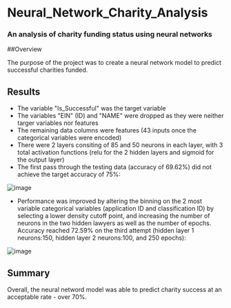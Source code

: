 # Neural_Network_Charity_Analysis

### An analysis of charity funding status using neural networks

##Overview

The purpose of the project was to create a neural network model to predict successful charities funded. 

## Results

- The variable "Is_Successful" was the target variable
- The variables "EIN" (ID) and "NAME" were dropped as they were neither targer variables nor features
- The remaining data columns were features (43 inputs once the categorical variables were encoded)
- There were 2 layers consiting of 85 and 50 neurons in each layer, with 3 total activation functions (relu for the 2 hidden layers and sigmoid for the output layer)
- The first pass through the testing data (accuracy of 69.62%) did not achieve the target accuracy of 75%:

![image](https://user-images.githubusercontent.com/79061124/126256807-d93f2b2a-6616-4d59-8857-0244a70d8038.png)

- Performance was improved by altering the binning on the 2 most variable categorical variables (application ID and classification ID) by selecting a lower density cutoff point, and increasing the number of neurons in the two hidden lawyers as well as the number of epochs. Accuracy reached 72.59% on the third attempt (hidden layer 1 neurons:150, hidden layer 2 neurons:100, and 250 epochs):

![image](https://user-images.githubusercontent.com/79061124/126257421-db900e8b-c8f3-4d85-9806-8015b60f043b.png)

## Summary

Overall, the neural netword model was able to predict charity success at an acceptable rate - over 70%.

